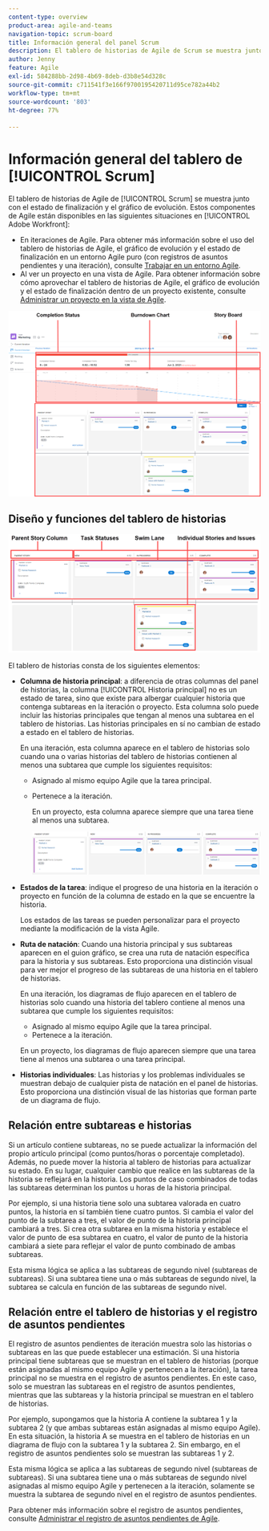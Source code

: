 ```yaml
---
content-type: overview
product-area: agile-and-teams
navigation-topic: scrum-board
title: Información general del panel Scrum
description: El tablero de historias de Agile de Scrum se muestra junto con el estado de finalización y el gráfico de evolución.
author: Jenny
feature: Agile
exl-id: 584288bb-2d98-4b69-8deb-d3b8e54d328c
source-git-commit: c711541f3e166f9700195420711d95ce782a44b2
workflow-type: tm+mt
source-wordcount: '803'
ht-degree: 77%

---
```


# Información general del tablero de [!UICONTROL Scrum]

<!-- Audited: 5/2025 -->

El tablero de historias de Agile de [!UICONTROL Scrum] se muestra junto con el estado de finalización y el gráfico de evolución. Estos componentes de Agile están disponibles en las siguientes situaciones en [!UICONTROL Adobe Workfront]:

* En iteraciones de Agile. Para obtener más información sobre el uso del tablero de historias de Agile, el gráfico de evolución y el estado de finalización en un entorno Agile puro (con registros de asuntos pendientes y una iteración), consulte [Trabajar en un entorno Agile](../../../agile/work-in-an-agile-environment/work-in-an-agile-environment.md).
* Al ver un proyecto en una vista de Agile. Para obtener información sobre cómo aprovechar el tablero de historias de Agile, el gráfico de evolución y el estado de finalización dentro de un proyecto existente, consulte [Administrar un proyecto en la vista de Agile](../../../manage-work/projects/manage-projects/manage-projects-in-agile-view.md).

![Iteración de Agile](assets/agile-iteration-with-callouts.png)

## Diseño y funciones del tablero de historias

![Tablero de historias de Agile](assets/agile-storyboard-callouts.png)

El tablero de historias consta de los siguientes elementos:

* **Columna de historia principal**: a diferencia de otras columnas del panel de historias, la columna [!UICONTROL Historia principal] no es un estado de tarea, sino que existe para albergar cualquier historia que contenga subtareas en la iteración o proyecto. Esta columna solo puede incluir las historias principales que tengan al menos una subtarea en el tablero de historias. Las historias principales en sí no cambian de estado a estado en el tablero de historias.

  En una iteración, esta columna aparece en el tablero de historias solo cuando una o varias historias del tablero de historias contienen al menos una subtarea que cumple los siguientes requisitos:

   * Asignado al mismo equipo Agile que la tarea principal.
   * Pertenece a la iteración.

     En un proyecto, esta columna aparece siempre que una tarea tiene al menos una subtarea.

     ![Columna de la historia principal](assets/agile-parentstory-swimlane.png)

* **Estados de la tarea**: indique el progreso de una historia en la iteración o proyecto en función de la columna de estado en la que se encuentre la historia.

  Los estados de las tareas se pueden personalizar para el proyecto mediante la modificación de la vista Agile.

* **Ruta de natación**: Cuando una historia principal y sus subtareas aparecen en el guion gráfico, se crea una ruta de natación específica para la historia y sus subtareas. Esto proporciona una distinción visual para ver mejor el progreso de las subtareas de una historia en el tablero de historias.

  En una iteración, los diagramas de flujo aparecen en el tablero de historias solo cuando una historia del tablero contiene al menos una subtarea que cumple los siguientes requisitos:

   * Asignado al mismo equipo Agile que la tarea principal.
   * Pertenece a la iteración.

  En un proyecto, los diagramas de flujo aparecen siempre que una tarea tiene al menos una subtarea o una tarea principal.

* **Historias individuales**: Las historias y los problemas individuales se muestran debajo de cualquier pista de natación en el panel de historias. Esto proporciona una distinción visual de las historias que forman parte de un diagrama de flujo.

## Relación entre subtareas e historias

Si un artículo contiene subtareas, no se puede actualizar la información del propio artículo principal (como puntos/horas o porcentaje completado). Además, no puede mover la historia al tablero de historias para actualizar su estado. En su lugar, cualquier cambio que realice en las subtareas de la historia se reflejará en la historia. Los puntos de caso combinados de todas las subtareas determinan los puntos u horas de la historia principal.

Por ejemplo, si una historia tiene solo una subtarea valorada en cuatro puntos, la historia en sí también tiene cuatro puntos. Si cambia el valor del punto de la subtarea a tres, el valor de punto de la historia principal cambiará a tres. Si crea otra subtarea en la misma historia y establece el valor de punto de esa subtarea en cuatro, el valor de punto de la historia cambiará a siete para reflejar el valor de punto combinado de ambas subtareas.

Esta misma lógica se aplica a las subtareas de segundo nivel (subtareas de subtareas). Si una subtarea tiene una o más subtareas de segundo nivel, la subtarea se calcula en función de las subtareas de segundo nivel.

## Relación entre el tablero de historias y el registro de asuntos pendientes

El registro de asuntos pendientes de iteración muestra solo las historias o subtareas en las que puede establecer una estimación. Si una historia principal tiene subtareas que se muestran en el tablero de historias (porque están asignadas al mismo equipo Agile y pertenecen a la iteración), la tarea principal no se muestra en el registro de asuntos pendientes. En este caso, solo se muestran las subtareas en el registro de asuntos pendientes, mientras que las subtareas y la historia principal se muestran en el tablero de historias.

Por ejemplo, supongamos que la historia A contiene la subtarea 1 y la subtarea 2 (y que ambas subtareas están asignadas al mismo equipo Agile). En esta situación, la historia A se muestra en el tablero de historias en un diagrama de flujo con la subtarea 1 y la subtarea 2. Sin embargo, en el registro de asuntos pendientes solo se muestran las subtareas 1 y 2.

Esta misma lógica se aplica a las subtareas de segundo nivel (subtareas de subtareas). Si una subtarea tiene una o más subtareas de segundo nivel asignadas al mismo equipo Agile y pertenecen a la iteración, solamente se muestra la subtarea de segundo nivel en el registro de asuntos pendientes.

Para obtener más información sobre el registro de asuntos pendientes, consulte [Administrar el registro de asuntos pendientes de Agile](../../../agile/work-in-an-agile-environment/manage-the-agile-backlog.md).

